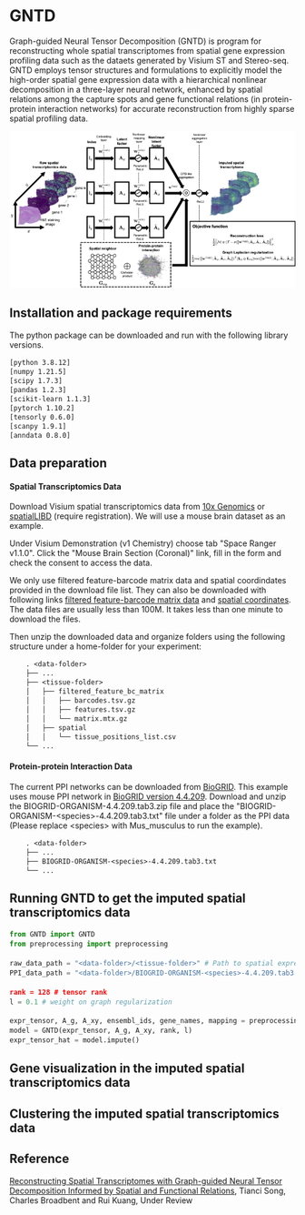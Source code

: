 # GNTD
Graph-guided Neural Tensor Decomposition (GNTD) is program for reconstructing whole spatial transcriptomes from spatial gene expression profiling data such as the dataets generated by Visium ST and Stereo-seq. GNTD employs tensor structures and formulations to explicitly model the high-order spatial gene expression data with a hierarchical nonlinear decomposition in a three-layer neural network, enhanced by spatial relations among the capture spots and gene functional relations (in protein-protein interaction networks) for accurate reconstruction from highly sparse spatial profiling data.

![](https://github.com/kuanglab/GNTD/blob/main/GNTD_Workflow.png)

Installation and package requirements
--------------------------------------------------------------------
The python package can be downloaded and run with the following library versions.
```
[python 3.8.12]
[numpy 1.21.5]
[scipy 1.7.3]
[pandas 1.2.3]
[scikit-learn 1.1.3]
[pytorch 1.10.2]
[tensorly 0.6.0]
[scanpy 1.9.1]
[anndata 0.8.0]
```

Data preparation
--------------------------------------------------------------------------------

#### Spatial Transcriptomics Data
Download Visium spatial transcriptomics data from [10x Genomics](https://support.10xgenomics.com/spatial-gene-expression/datasets/) or [spatialLIBD](http://research.libd.org/globus/jhpce_HumanPilot10x/index.html) (require registration). We will use a mouse brain dataset as an example. 

Under Visium Demonstration (v1 Chemistry) choose tab "Space Ranger v1.1.0". Click the "Mouse Brain Section (Coronal)" link, fill in the form and check the consent to access the data. 

We only use filtered feature-barcode matrix data and spatial coordindates provided in the download file list. They can also be downloaded with following links [filtered feature-barcode matrix data](https://cf.10xgenomics.com/samples/spatial-exp/1.1.0/V1_Adult_Mouse_Brain/V1_Adult_Mouse_Brain_filtered_feature_bc_matrix.tar.gz) and [spatial coordinates](https://cf.10xgenomics.com/samples/spatial-exp/1.1.0/V1_Adult_Mouse_Brain/V1_Adult_Mouse_Brain_spatial.tar.gz). The data files are usually less than 100M. It takes less than one minute to download the files.

Then unzip the downloaded data and organize folders using the following structure under a home-folder for your experiment:

        . <data-folder>
        ├── ...
        ├── <tissue-folder>
        │   ├── filtered_feature_bc_matrix
        │   │   ├── barcodes.tsv.gz
        │   │   ├── features.tsv.gz
        │   │   └── matrix.mtx.gz
        │   ├── spatial
        │   │   └── tissue_positions_list.csv
        └── ...
        
#### Protein-protein Interaction Data
The current PPI networks can be downloaded from [BioGRID](https://thebiogrid.org/). This example uses mouse PPI network in [BioGRID version 4.4.209](https://downloads.thebiogrid.org/File/BioGRID/Release-Archive/BIOGRID-4.4.209/BIOGRID-ORGANISM-4.4.209.tab3.zip). Download and unzip the BIOGRID-ORGANISM-4.4.209.tab3.zip file and place the "BIOGRID-ORGANISM-\<species\>-4.4.209.tab3.txt" file under a folder as the PPI data (Please replace \<species\> with Mus_musculus to run the example).

        . <data-folder>
        ├── ...
        ├── BIOGRID-ORGANISM-<species>-4.4.209.tab3.txt
        └── ...

Running GNTD to get the imputed spatial transcriptomics data
--------------------------------------------------------------------------------
```python
from GNTD import GNTD
from preprocessing import preprocessing

raw_data_path = "<data-folder>/<tissue-folder>" # Path to spatial expression data
PPI_data_path = "<data-folder>/BIOGRID-ORGANISM-<species>-4.4.209.tab3.txt # Path to PPI data

rank = 128 # tensor rank
l = 0.1 # weight on graph regularization

expr_tensor, A_g, A_xy, ensembl_ids, gene_names, mapping = preprocessing(raw_data_path, PPI_data_path)
model = GNTD(expr_tensor, A_g, A_xy, rank, l)
expr_tensor_hat = model.impute()
```
Gene visualization in the imputed spatial transcriptomics data
--------------------------------------------------------------------------------

Clustering the imputed spatial transcriptomics data
--------------------------------------------------------------------------------
Reference
--------------------------------------------------------------------------------
[Reconstructing Spatial Transcriptomes with Graph-guided Neural Tensor Decomposition Informed by Spatial and Functional Relations](https://www.researchsquare.com/article/rs-2764431/v1), Tianci Song, Charles Broadbent and Rui Kuang, Under Review


